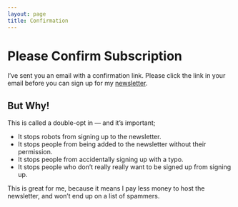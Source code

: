 ```yaml
---
layout: page
title: Confirmation
---
```


# Please Confirm Subscription

I’ve sent you an email with a confirmation link. Please click the link in your email before you can sign up for my <a href="/newsletter/">newsletter</a>.

## But Why!

This is called a double-opt in — and it’s important;

- It stops robots from signing up to the newsletter.
- It stops people from being added to the newsletter without their permission.
- It stops people from accidentally signing up with a typo.
- It stops people who don’t really really want to be signed up from signing up.

This is great for me, because it means I pay less money to host the newsletter, and won’t end up on a list of spammers.